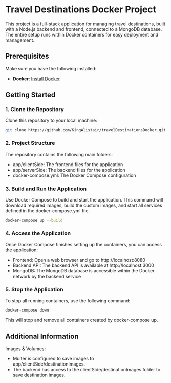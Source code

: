 # Travel Destinations Docker Project

This project is a full-stack application for managing travel destinations, built with a Node.js backend and frontend, connected to a MongoDB database. The entire setup runs within Docker containers for easy deployment and management.

## Prerequisites
Make sure you have the following installed:

- **Docker**: [Install Docker](https://docs.docker.com/get-docker/)

## Getting Started

### 1. Clone the Repository
Clone this repository to your local machine:
```bash
git clone https://github.com/KingAlistair/travelDestinationsDocker.git
```

### 2. Project Structure
The repository contains the following main folders:

- app/clientSide: The frontend files for the application
- app/serverSide: The backend files for the application
- docker-compose.yml: The Docker Compose configuration 

### 3. Build and Run the Application
Use Docker Compose to build and start the application. This command will download required images, build the custom images, and start all services defined in the docker-compose.yml file.

```bash
docker-compose up --build
```

### 4. Access the Application
Once Docker Compose finishes setting up the containers, you can access the application:

- Frontend: Open a web browser and go to http://localhost:8080
- Backend API: The backend API is available at http://localhost:3000
- MongoDB: The MongoDB database is accessible within the Docker network by the backend service

### 5. Stop the Application
To stop all running containers, use the following command:
```bash
docker-compose down
```
This will stop and remove all containers created by docker-compose up.

## Additional Information

Images & Volumes:
- Multer is configured to save images to app/clientSide/destinationImages.
- The backend has access to the clientSide/destinationImages folder to save destination images.

